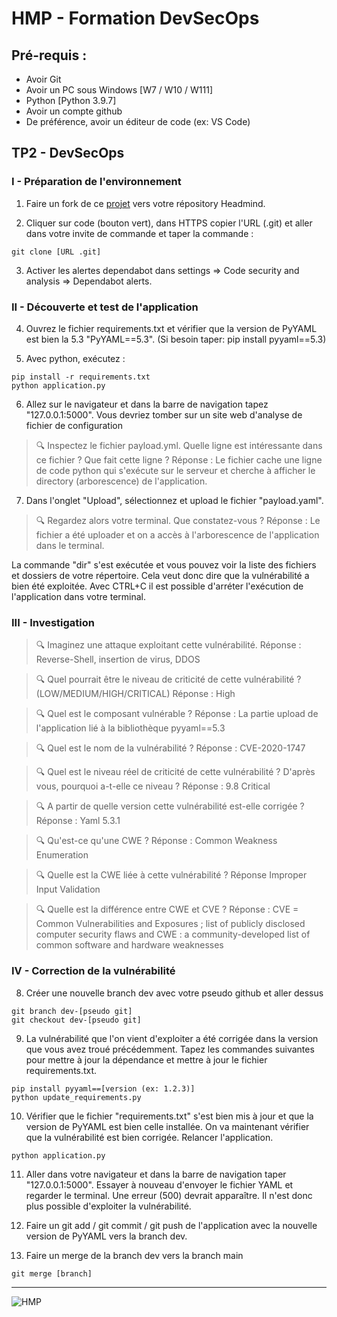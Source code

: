 # HMP - Formation DevSecOps

## Pré-requis :
- Avoir Git
- Avoir un PC sous Windows [W7 / W10 / W111]
- Python [Python 3.9.7]
- Avoir un compte github
- De préférence, avoir un éditeur de code (ex: VS Code)

## TP2 - DevSecOps

### I - Préparation de l'environnement
1) Faire un fork de ce [projet](https://github.com/HMP-DSO/Formation-DSO) vers votre répository Headmind.

2) Cliquer sur code (bouton vert), dans HTTPS copier l'URL (.git) et aller dans votre invite de commande et taper la commande :
```
git clone [URL .git]
```

3) Activer les alertes dependabot dans settings => Code security and analysis => Dependabot alerts. 

### II - Découverte et test de l'application

4) Ouvrez le fichier requirements.txt et vérifier que la version de PyYAML est bien la 5.3 "PyYAML==5.3". (Si besoin taper: pip install pyyaml==5.3)

5) Avec python, exécutez :
```
pip install -r requirements.txt
python application.py
```

6) Allez sur le navigateur et dans la barre de navigation tapez "127.0.0.1:5000". Vous devriez tomber sur un site web d'analyse de fichier de configuration 

> :mag: Inspectez le fichier payload.yml. Quelle ligne est intéressante dans ce fichier ? Que fait cette ligne ? Réponse : Le fichier cache une ligne de code python qui s'exécute sur le serveur et cherche à afficher le directory (arborescence) de l'application.

7) Dans l'onglet "Upload", sélectionnez et upload le fichier "payload.yaml". 

> :mag: Regardez alors votre terminal. Que constatez-vous ? Réponse : Le fichier a été uploader et on a accès à l'arborescence de l'application dans le terminal.

La commande "dir" s'est exécutée et vous pouvez voir la liste des fichiers et dossiers de votre répertoire. Cela veut donc dire que la vulnérabilité a bien été exploitée.
Avec CTRL+C il est possible d'arréter l'exécution de l'application dans votre terminal. 

### III - Investigation

> :mag: Imaginez une attaque exploitant cette vulnérabilité. Réponse : Reverse-Shell, insertion de virus, DDOS

> :mag: Quel pourrait être le niveau de criticité de cette vulnérabilité  ? (LOW/MEDIUM/HIGH/CRITICAL) Réponse : High

> :mag: Quel est le composant vulnérable ? Réponse : La partie upload de l'application lié à la bibliothèque pyyaml==5.3

> :mag: Quel est le nom de la vulnérabilité ? Réponse : CVE-2020-1747

> :mag: Quel est le niveau réel de criticité de cette vulnérabilité ? D'après vous, pourquoi a-t-elle ce niveau ? Réponse : 9.8 Critical

> :mag: A partir de quelle version cette vulnérabilité est-elle corrigée ? Réponse : Yaml 5.3.1

> :mag: Qu'est-ce qu'une CWE ? Réponse : Common Weakness Enumeration

> :mag: Quelle est la CWE liée à cette vulnérabilité ? Réponse Improper Input Validation

> :mag: Quelle est la différence entre CWE et CVE ? Réponse : CVE = Common Vulnerabilities and Exposures ; list of publicly disclosed computer security flaws and CWE : a community-developed list of common software and hardware weaknesses


### IV - Correction de la vulnérabilité

8) Créer une nouvelle branch dev avec votre pseudo github et aller dessus
```
git branch dev-[pseudo git]
git checkout dev-[pseudo git]
```

9) La vulnérabilité que l'on vient d'exploiter a été corrigée dans la version que vous avez troué précédemment.
Tapez les commandes suivantes pour mettre à jour la dépendance et mettre à jour le fichier requirements.txt. 

```
pip install pyyaml==[version (ex: 1.2.3)]
python update_requirements.py
```

10) Vérifier que le fichier "requirements.txt" s'est bien mis à jour et que la version de PyYAML est bien celle installée. On va maintenant vérifier que la vulnérabilité est bien corrigée. Relancer l'application.
```
python application.py
```

11) Aller dans votre navigateur et dans la barre de navigation taper "127.0.0.1:5000". Essayer à nouveau d'envoyer le fichier YAML et regarder le terminal. Une erreur (500) devrait apparaître. Il n'est donc plus possible d'exploiter la vulnérabilité.

12) Faire un git add / git commit / git push de l'application avec la nouvelle version de PyYAML vers la branch dev.

13) Faire un merge de la branch dev vers la branch main
```
git merge [branch]
```

____________________________________________________________________________________________________________
   ![HMP](https://github.com/user-attachments/assets/e7576c9a-c7bd-4150-aba2-9adee745a976)
